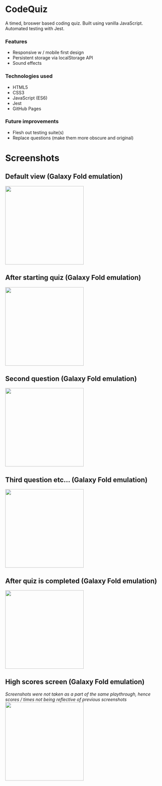 # CodeQuiz
A timed, broswer based coding quiz. Built using vanilla JavaScript. Automated testing with Jest.

### Features
* Responsive w / mobile first design
* Persistent storage via localStorage API
* Sound effects

### Technologies used
* HTML5
* CSS3
* JavaScript (ES6)
* Jest
* GitHub Pages

### Future improvements
* Flesh out testing suite(s)
* Replace questions (make them more obscure and original)

# Screenshots

## Default view (Galaxy Fold emulation)
<img src="presentation/1.PNG" width="250">

## After starting quiz (Galaxy Fold emulation)
<img src="presentation/2.PNG" width="250">

## Second question (Galaxy Fold emulation)
<img src="presentation/3.PNG" width="250">

## Third question etc... (Galaxy Fold emulation)
<img src="presentation/4.PNG" width="250">

## After quiz is completed (Galaxy Fold emulation)
<img src="presentation/6.PNG" width="250">

## High scores screen (Galaxy Fold emulation)
*Screenshots were not taken as a part of the same playthrough, hence scores / times not being reflective of previous screenshots*
<img src="presentation/7.PNG" width="250">
